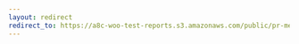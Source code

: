 ```yaml
---
layout: redirect
redirect_to: https://a8c-woo-test-reports.s3.amazonaws.com/public/pr-merge/43231/e2e/index.html
---
```

